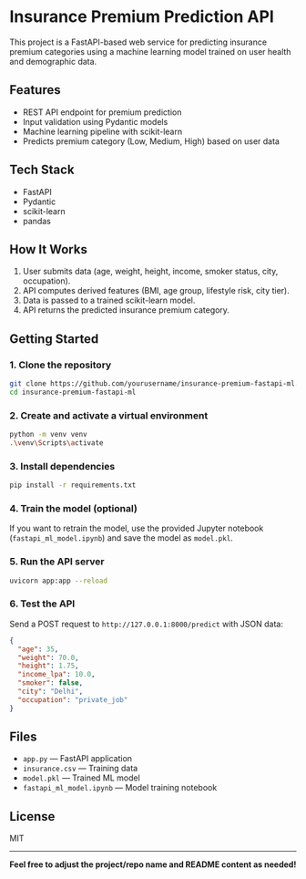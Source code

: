 # Insurance Premium Prediction API

This project is a FastAPI-based web service for predicting insurance premium categories using a machine learning model trained on user health and demographic data.

## Features

- REST API endpoint for premium prediction
- Input validation using Pydantic models
- Machine learning pipeline with scikit-learn
- Predicts premium category (Low, Medium, High) based on user data

## Tech Stack

- FastAPI
- Pydantic
- scikit-learn
- pandas

## How It Works

1. User submits data (age, weight, height, income, smoker status, city, occupation).
2. API computes derived features (BMI, age group, lifestyle risk, city tier).
3. Data is passed to a trained scikit-learn model.
4. API returns the predicted insurance premium category.

## Getting Started

### 1. Clone the repository

```bash
git clone https://github.com/yourusername/insurance-premium-fastapi-ml.git
cd insurance-premium-fastapi-ml
```

### 2. Create and activate a virtual environment

```bash
python -m venv venv
.\venv\Scripts\activate
```

### 3. Install dependencies

```bash
pip install -r requirements.txt
```

### 4. Train the model (optional)

If you want to retrain the model, use the provided Jupyter notebook (`fastapi_ml_model.ipynb`) and save the model as `model.pkl`.

### 5. Run the API server

```bash
uvicorn app:app --reload
```

### 6. Test the API

Send a POST request to `http://127.0.0.1:8000/predict` with JSON data:

```json
{
  "age": 35,
  "weight": 70.0,
  "height": 1.75,
  "income_lpa": 10.0,
  "smoker": false,
  "city": "Delhi",
  "occupation": "private_job"
}
```

## Files

- `app.py` — FastAPI application
- `insurance.csv` — Training data
- `model.pkl` — Trained ML model
- `fastapi_ml_model.ipynb` — Model training notebook

## License

MIT

---

**Feel free to adjust the project/repo name and README content as needed!**
